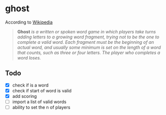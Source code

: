 # ghost

According to [Wikipedia](https://www.wikiwand.com/en/Ghost_(game))

>  **Ghost** *is a written or spoken word game in which players take turns adding letters to a growing word fragment, trying not to be the one to complete a valid word. Each fragment must be the beginning of an actual word, and usually some minimum is set on the length of a word that counts, such as three or four letters. The player who completes a word loses.*

## Todo

- [x] check if is a word 
- [x] check if start of word is valid
- [x] add scoring 
- [ ] import a list of valid words
- [ ] ability to set the n of players